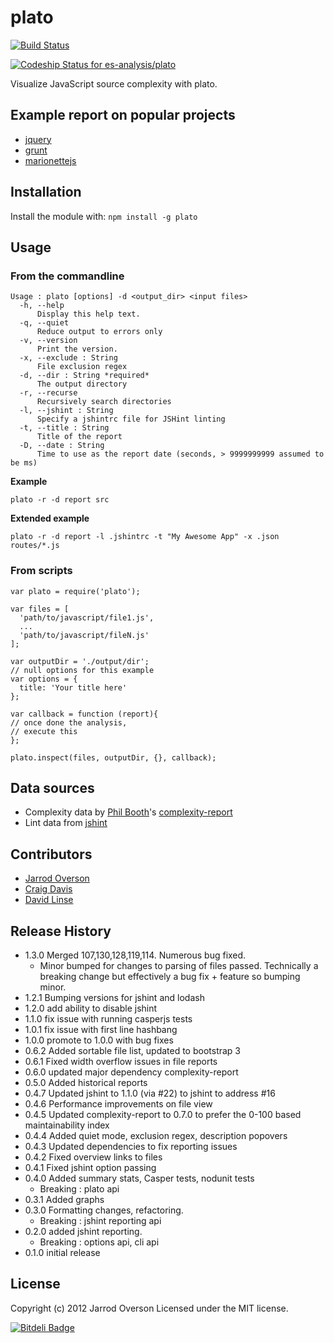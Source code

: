 # plato

[![Build Status](https://travis-ci.org/es-analysis/plato.png?branch=master)](https://travis-ci.org/es-analysis/plato)

[![Codeship Status for es-analysis/plato](https://www.codeship.io/projects/479c7b90-f024-0131-6150-66d8ca7dad4d/status)](https://www.codeship.io/projects/27326)

Visualize JavaScript source complexity with plato.

## Example report on popular projects

 - [jquery](http://es-analysis.github.com/plato/examples/jquery/)
 - [grunt](http://es-analysis.github.com/plato/examples/grunt/)
 - [marionettejs](http://es-analysis.github.com/plato/examples/marionette/)

## Installation
Install the module with: `npm install -g plato`

## Usage

### From the commandline

```
Usage : plato [options] -d <output_dir> <input files>
  -h, --help
      Display this help text.
  -q, --quiet
      Reduce output to errors only
  -v, --version
      Print the version.
  -x, --exclude : String
      File exclusion regex
  -d, --dir : String *required*
      The output directory
  -r, --recurse
      Recursively search directories
  -l, --jshint : String
      Specify a jshintrc file for JSHint linting
  -t, --title : String
      Title of the report
  -D, --date : String
      Time to use as the report date (seconds, > 9999999999 assumed to be ms)
```

__Example__

```shell
plato -r -d report src
```

__Extended example__

```
plato -r -d report -l .jshintrc -t "My Awesome App" -x .json routes/*.js
```

### From scripts

```
var plato = require('plato');

var files = [
  'path/to/javascript/file1.js',
  ...
  'path/to/javascript/fileN.js'
];

var outputDir = './output/dir';
// null options for this example
var options = {
  title: 'Your title here'
};

var callback = function (report){
// once done the analysis,
// execute this
};

plato.inspect(files, outputDir, {}, callback);
```

## Data sources

  - Complexity data by [Phil Booth](https://github.com/philbooth)'s [complexity-report](https://github.com/philbooth/complexityReport.js)
  - Lint data from [jshint](https://github.com/jshint/jshint/)

## Contributors
  - [Jarrod Overson](https://github.com/jsoverson)
  - [Craig Davis](https://github.com/there4)
  - [David Linse](https://github.com/davidlinse)

## Release History

  - 1.3.0 Merged 107,130,128,119,114. Numerous bug fixed.
    - Minor bumped for changes to parsing of files passed. Technically a breaking change but effectively a bug fix + feature so bumping minor.
  - 1.2.1 Bumping versions for jshint and lodash
  - 1.2.0 add ability to disable jshint
  - 1.1.0 fix issue with running casperjs tests
  - 1.0.1 fix issue with first line hashbang
  - 1.0.0 promote to 1.0.0 with bug fixes
  - 0.6.2 Added sortable file list, updated to bootstrap 3
  - 0.6.1 Fixed width overflow issues in file reports
  - 0.6.0 updated major dependency complexity-report
  - 0.5.0 Added historical reports
  - 0.4.7 Updated jshint to 1.1.0 (via #22) to jshint to address #16
  - 0.4.6 Performance improvements on file view
  - 0.4.5 Updated complexity-report to 0.7.0 to prefer the 0-100 based maintainability index
  - 0.4.4 Added quiet mode, exclusion regex, description popovers
  - 0.4.3 Updated dependencies to fix reporting issues
  - 0.4.2 Fixed overview links to files
  - 0.4.1 Fixed jshint option passing
  - 0.4.0 Added summary stats, Casper tests, nodunit tests
    - Breaking : plato api
  - 0.3.1 Added graphs
  - 0.3.0 Formatting changes, refactoring.
    - Breaking : jshint reporting api
  - 0.2.0 added jshint reporting.
    - Breaking : options api, cli api
  - 0.1.0 initial release

## License
Copyright (c) 2012 Jarrod Overson
Licensed under the MIT license.


[![Bitdeli Badge](https://d2weczhvl823v0.cloudfront.net/es-analysis/plato/trend.png)](https://bitdeli.com/free "Bitdeli Badge")

